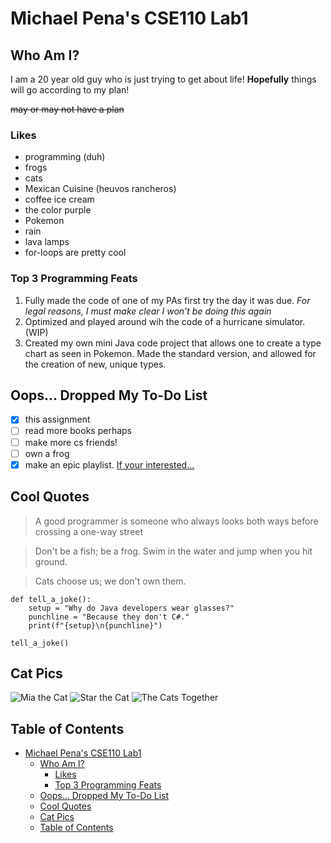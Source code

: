 # Michael Pena's CSE110 Lab1
## Who Am I?
I am a 20 year old guy who is just trying to get about life! **Hopefully** things will go according to my plan! 

~~may or may not have a plan~~

### Likes
- programming (duh)
- frogs
- cats
- Mexican Cuisine (heuvos rancheros)
- coffee ice cream
- the color purple
- Pokemon
- rain
- lava lamps
- for-loops are pretty cool

### Top 3 Programming Feats
1. Fully made the code of one of my PAs first try the day it was due. _For legal reasons, I must make clear I won't be doing this again_
2. Optimized and played around wih the code of a hurricane simulator. (WIP)
3. Created my own mini Java code project that allows one to create a type chart as seen in Pokemon. Made the standard version, and allowed for the creation of new, unique types.

## Oops... Dropped My To-Do List
- [x] this assignment
- [ ] read more books perhaps
- [ ] make more cs friends!
- [ ] own a frog
- [x] make an epic playlist. [If your interested...](https://spotify.link/JjB4hhSKAIb)

## Cool Quotes

> A good programmer is someone who always looks both ways before crossing a one-way street

> Don't be a fish; be a frog. Swim in the water and jump when you hit ground.

> Cats choose us; we don't own them.

```
def tell_a_joke():
    setup = "Why do Java developers wear glasses?"
    punchline = "Because they don't C#."
    print(f"{setup}\n{punchline}")

tell_a_joke()
```
## Cat Pics
![Mia the Cat](miapic)
![Star the Cat](starpic)
![The Cats Together](togetherpic)
## Table of Contents
- [Michael Pena's CSE110 Lab1](#michael-penas-cse110-lab1)
  - [Who Am I?](#who-am-i)
    - [Likes](#likes)
    - [Top 3 Programming Feats](#top-3-programming-feats)
  - [Oops... Dropped My To-Do List](#oops-dropped-my-to-do-list)
  - [Cool Quotes](#cool-quotes)
  - [Cat Pics](#cat-pics)
  - [Table of Contents](#table-of-contents)
